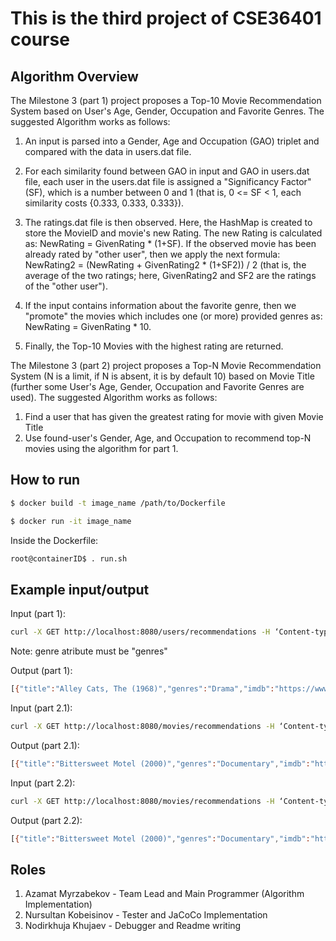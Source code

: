 <!-- COPY FROM MILESTONE3-->
# This is the third project of CSE36401 course

## Algorithm Overview

The Milestone 3 (part 1) project proposes a Top-10 Movie Recommendation System based on User's Age, Gender, Occupation and Favorite Genres.
The suggested Algorithm works as follows: 

1. An input is parsed into a Gender, Age and Occupation (GAO) triplet and compared with the data in users.dat file.

2. For each similarity found between GAO in input and GAO in users.dat file, each user in the users.dat file is assigned a "Significancy Factor" (SF), which is a number between 0 and 1 (that is, 0 <= SF < 1, each similarity costs {0.333, 0.333, 0.333}).

3. The ratings.dat file is then observed. Here, the HashMap is created to store the MovieID and movie's new Rating. The new Rating is calculated as: NewRating = GivenRating * (1+SF). If the observed movie has been already rated by "other user", then we apply the next formula: NewRating2 = (NewRating + GivenRating2 * (1+SF2)) / 2 (that is, the average of the two ratings; here, GivenRating2 and SF2 are the ratings of the "other user").

4. If the input contains information about the favorite genre, then we "promote" the movies which includes one (or more) provided genres as: NewRating = GivenRating * 10. 

5. Finally, the Top-10 Movies with the highest rating are returned.

The Milestone 3 (part 2) project proposes a Top-N Movie Recommendation System (N is a limit, if N is absent, it is by default 10) based on  Movie Title (further some User's Age, Gender, Occupation and Favorite Genres are used).
The suggested Algorithm works as follows: 

1. Find a user that has given the greatest rating for movie with given Movie Title
2. Use found-user's Gender, Age, and Occupation to recommend top-N movies using the algorithm for part 1.


## How to run

```sh
$ docker build -t image_name /path/to/Dockerfile
```
```sh
$ docker run -it image_name
```
Inside the Dockerfile:

```sh
root@containerID$ . run.sh
```


## Example input/output

Input (part 1): 

```sh
curl -X GET http://localhost:8080/users/recommendations -H ‘Content-type:application/json’ -d ‘{“gender”: “”, “age”: “15”, “occupation”: “”, “genres”: “Drama”}’
```
Note: genre atribute must be "genres"

Output (part 1):

```sh
[{"title":"Alley Cats, The (1968)","genres":"Drama","imdb":"https://www.imdb.com/title/tt0064006"},{"title":"Hate (Haine, La) (1995)","genres":"Drama","imdb":"https://www.imdb.com/title/tt0113247"},{"title":"Song of Freedom (1936)","genres":"Drama","imdb":"https://www.imdb.com/title/tt0028282"},{"title":"Schlafes Bruder (Brother of Sleep) (1995)","genres":"Drama","imdb":"https://www.imdb.com/title/tt0114354"},{"title":"One Little Indian (1973)","genres":"Comedy|Drama|Western","imdb":"https://www.imdb.com/title/tt0070481"},{"title":"World of Apu, The (Apur Sansar) (1959)","genres":"Drama","imdb":"https://www.imdb.com/title/tt0052572"},{"title":"Pather Panchali (1955)","genres":"Drama","imdb":"https://www.imdb.com/title/tt0048473"},{"title":"Paths of Glory (1957)","genres":"Drama|War","imdb":"https://www.imdb.com/title/tt0050825"},{"title":"City Lights (1931)","genres":"Comedy|Drama|Romance","imdb":"https://www.imdb.com/title/tt0021749"},{"title":"Lamerica (1994)","genres":"Drama","imdb":"https://www.imdb.com/title/tt0110299"}]

```

Input (part 2.1): 

```sh
curl -X GET http://localhost:8080/movies/recommendations -H ‘Content-type:application/json’ -d ‘{“title”: “Toy Story (1995)”, “limit”: 20}’
```

Output (part 2.1):

```sh
[{"title":"Bittersweet Motel (2000)","genres":"Documentary","imdb":"https://www.imdb.com/title/tt0168515"},{"title":"Song of Freedom (1936)","genres":"Drama","imdb":"https://www.imdb.com/title/tt0028282"},{"title":"One Little Indian (1973)","genres":"Comedy|Drama|Western","imdb":"https://www.imdb.com/title/tt0070481"},{"title":"Alley Cats, The (1968)","genres":"Drama","imdb":"https://www.imdb.com/title/tt0064006"},{"title":"Marcello Mastroianni: I Remember Yes, I Remember (1997)","genres":"Documentary","imdb":"https://www.imdb.com/title/tt0119614"},{"title":"Three Seasons (1999)","genres":"Drama","imdb":"https://www.imdb.com/title/tt0138874"},{"title":"Close Shave, A (1995)","genres":"Animation|Comedy|Thriller","imdb":"https://www.imdb.com/title/tt0112691"},{"title":"Firelight (1997)","genres":"Drama","imdb":"https://www.imdb.com/title/tt0119125"},{"title":"Tango Lesson, The (1997)","genres":"Romance","imdb":"https://www.imdb.com/title/tt0120275"},{"title":"Some Folks Call It a Sling Blade (1993)","genres":"Drama|Thriller","imdb":"https://www.imdb.com/title/tt0108181"},{"title":"White Christmas (1954)","genres":"Musical","imdb":"https://www.imdb.com/title/tt0047673"},{"title":"Sunset Blvd. (a.k.a. Sunset Boulevard) (1950)","genres":"Film-Noir","imdb":"https://www.imdb.com/title/tt0043014"},{"title":"Rebecca (1940)","genres":"Romance|Thriller","imdb":"https://www.imdb.com/title/tt0032976"},{"title":"Robin Hood (1973)","genres":"Animation|Children's","imdb":"https://www.imdb.com/title/tt0070608"},{"title":"Hunger, The (1983)","genres":"Horror","imdb":"https://www.imdb.com/title/tt0085701"},{"title":"Great Dictator, The (1940)","genres":"Comedy","imdb":"https://www.imdb.com/title/tt0032553"},{"title":"Prince of Egypt, The (1998)","genres":"Animation|Musical","imdb":"https://www.imdb.com/title/tt0120794"},{"title":"Bandits (1997)","genres":"Drama","imdb":"https://www.imdb.com/title/tt0118682"},{"title":"Love Jones (1997)","genres":"Romance","imdb":"https://www.imdb.com/title/tt0119572"},{"title":"March of the Wooden Soldiers (a.k.a. Laurel & Hardy in Toyland) (1934)","genres":"Comedy","imdb":"https://www.imdb.com/title/tt0024852"}]
```
Input (part 2.2): 


```sh
curl -X GET http://localhost:8080/movies/recommendations -H ‘Content-type:application/json’ -d ‘{“title”: “Toy Story (1995)”}’
```
Output (part 2.2):

```sh
[{"title":"Bittersweet Motel (2000)","genres":"Documentary","imdb":"https://www.imdb.com/title/tt0168515"},{"title":"Song of Freedom (1936)","genres":"Drama","imdb":"https://www.imdb.com/title/tt0028282"},{"title":"One Little Indian (1973)","genres":"Comedy|Drama|Western","imdb":"https://www.imdb.com/title/tt0070481"},{"title":"Alley Cats, The (1968)","genres":"Drama","imdb":"https://www.imdb.com/title/tt0064006"},{"title":"Marcello Mastroianni: I Remember Yes, I Remember (1997)","genres":"Documentary","imdb":"https://www.imdb.com/title/tt0119614"},{"title":"Three Seasons (1999)","genres":"Drama","imdb":"https://www.imdb.com/title/tt0138874"},{"title":"Close Shave, A (1995)","genres":"Animation|Comedy|Thriller","imdb":"https://www.imdb.com/title/tt0112691"},{"title":"Firelight (1997)","genres":"Drama","imdb":"https://www.imdb.com/title/tt0119125"},{"title":"Tango Lesson, The (1997)","genres":"Romance","imdb":"https://www.imdb.com/title/tt0120275"},{"title":"Some Folks Call It a Sling Blade (1993)","genres":"Drama|Thriller","imdb":"https://www.imdb.com/title/tt0108181"}]
```

## Roles

1. Azamat Myrzabekov - Team Lead and Main Programmer (Algorithm Implementation)
2. Nursultan Kobeisinov - Tester and JaCoCo Implementation
3. Nodirkhuja Khujaev - Debugger and Readme writing

